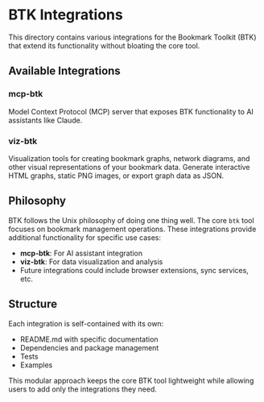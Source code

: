 # BTK Integrations

This directory contains various integrations for the Bookmark Toolkit (BTK) that extend its functionality without bloating the core tool.

## Available Integrations

### mcp-btk
Model Context Protocol (MCP) server that exposes BTK functionality to AI assistants like Claude.

### viz-btk
Visualization tools for creating bookmark graphs, network diagrams, and other visual representations of your bookmark data. Generate interactive HTML graphs, static PNG images, or export graph data as JSON.

## Philosophy

BTK follows the Unix philosophy of doing one thing well. The core `btk` tool focuses on bookmark management operations. These integrations provide additional functionality for specific use cases:

- **mcp-btk**: For AI assistant integration
- **viz-btk**: For data visualization and analysis
- Future integrations could include browser extensions, sync services, etc.

## Structure

Each integration is self-contained with its own:
- README.md with specific documentation
- Dependencies and package management
- Tests
- Examples

This modular approach keeps the core BTK tool lightweight while allowing users to add only the integrations they need.